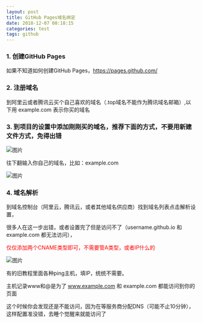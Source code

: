 ```yaml
---
layout: post
title: GitHub Pages域名绑定
date: 2018-12-07 08:18:15
categories: test
tags: github 
---
```




### 1. 创建GitHub Pages

   如果不知道如何创建GitHub Pages，https://pages.github.com/

### 2. 注册域名

   到阿里云或者腾讯云买个自己喜欢的域名（.top域名不能作为腾讯域名邮箱）,以下用 example.com 表示你买的域名

### 3. 到项目的设置中添加刚刚买的域名，推荐下面的方式，不要用新建文件方式，免得出错

   ![图片](http://img-blog.csdn.net/20180613211251916?watermark/2/text/aHR0cHM6Ly9ibG9nLmNzZG4ubmV0L0Zsb3dlckRhbmNlMTc=/font/5a6L5L2T/fontsize/400/fill/I0JBQkFCMA==/dissolve/70)

   往下翻输入你自己的域名，比如：example.com

   ![图片](https://img-blog.csdn.net/2018061321173766?watermark/2/text/aHR0cHM6Ly9ibG9nLmNzZG4ubmV0L0Zsb3dlckRhbmNlMTc=/font/5a6L5L2T/fontsize/400/fill/I0JBQkFCMA==/dissolve/70)

### 4. 域名解析

   到域名控制台（阿里云，腾讯云，或者其他域名供应商）找到域名列表点击解析设置，

很多人在这一步出错，或者设置完了但是访问不了（username.github.io 和 example.com 都无法访问），

<p style='color:red;'>仅仅添加两个CNAME类型即可，不需要管A类型，或者IP什么的</p>

![图片](https://img-blog.csdn.net/20180613213831352?watermark/2/text/aHR0cHM6Ly9ibG9nLmNzZG4ubmV0L0Zsb3dlckRhbmNlMTc=/font/5a6L5L2T/fontsize/400/fill/I0JBQkFCMA==/dissolve/70)

有的旧教程里面各种ping主机，填IP，统统不需要。

主机记录www和@是为了 www.example.com 和 example.com 都能访问到你的页面

这个时候你会发现还是不能访问，因为在等服务商分配DNS（可能不止10分钟），这样配置准没错，去睡个觉醒来就能访问了


